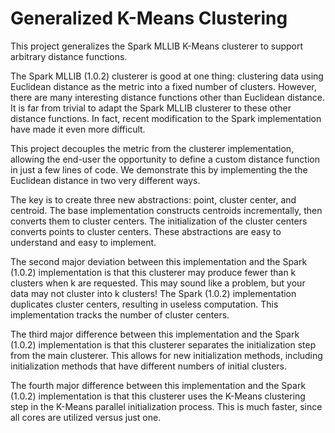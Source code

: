 Generalized K-Means Clustering
=============================

This project generalizes the Spark MLLIB K-Means clusterer to support arbitrary distance functions.

The Spark MLLIB (1.0.2) clusterer is good at one thing: clustering data using Euclidean distance as the metric into
a fixed number of clusters.  However, there are many interesting distance functions other than Euclidean distance.
It is far from trivial to adapt the Spark MLLIB clusterer to these other distance functions. In fact, recent
modification to the Spark implementation have made it even more difficult.

This project decouples the metric from the clusterer implementation, allowing the end-user the opportunity
to define a custom distance function in just a few lines of code.  We demonstrate this by implementing the 
the Euclidean distance in two very different ways.  

The key is to create three new abstractions: point, cluster center, and centroid.  The base implementation constructs
centroids incrementally, then converts them to cluster centers.  The initialization of the cluster centers converts
points to cluster centers.  These abstractions are easy to understand and easy to implement.

The second major deviation between this implementation and the Spark (1.0.2) implementation is that this clusterer may produce
fewer than k clusters when k are requested.  This may sound like a problem, but your data may not cluster into k clusters!
The Spark (1.0.2) implementation duplicates cluster centers, resulting in useless computation.  This implementation
tracks the number of cluster centers. 

The third major difference between this implementation and the Spark (1.0.2) implementation is that this clusterer
separates the initialization step from the main clusterer.  This allows for new initialization methods, including 
initialization methods that have different numbers of initial clusters.

The fourth major difference between this implementation and the Spark (1.0.2) implementation is that this clusterer
uses the K-Means clustering step in the K-Means parallel initialization process.  This is much faster, since all cores
are utilized versus just one.




